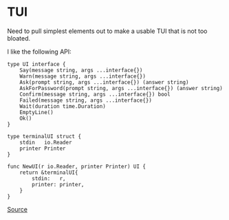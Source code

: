 # TUI
Need to pull simplest elements out to make a usable TUI that is not too bloated. 

I like the following API:

```
type UI interface {
	Say(message string, args ...interface{})
	Warn(message string, args ...interface{})
	Ask(prompt string, args ...interface{}) (answer string)
	AskForPassword(prompt string, args ...interface{}) (answer string)
	Confirm(message string, args ...interface{}) bool
	Failed(message string, args ...interface{})
	Wait(duration time.Duration)
	EmptyLine()
	Ok()
}

type terminalUI struct {
	stdin   io.Reader
	printer Printer
}

func NewUI(r io.Reader, printer Printer) UI {
	return &terminalUI{
		stdin:   r,
		printer: printer,
	}
}

```

[Source](https://github.com/mcastilho/terminal/blob/master/ui.go)
